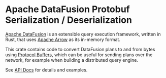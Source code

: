 <!---
  Licensed to the Apache Software Foundation (ASF) under one
  or more contributor license agreements.  See the NOTICE file
  distributed with this work for additional information
  regarding copyright ownership.  The ASF licenses this file
  to you under the Apache License, Version 2.0 (the
  "License"); you may not use this file except in compliance
  with the License.  You may obtain a copy of the License at

    http://www.apache.org/licenses/LICENSE-2.0

  Unless required by applicable law or agreed to in writing,
  software distributed under the License is distributed on an
  "AS IS" BASIS, WITHOUT WARRANTIES OR CONDITIONS OF ANY
  KIND, either express or implied.  See the License for the
  specific language governing permissions and limitations
  under the License.
-->

# Apache DataFusion Protobuf Serialization / Deserialization

[Apache DataFusion] is an extensible query execution framework, written in Rust, that uses [Apache Arrow] as its in-memory format.

This crate contains code to convert DataFusion plans to and from bytes using [Protocol Buffers],
which can be useful for sending plans over the network, for example when building a distributed
query engine.

See [API Docs] for details and examples.

[apache arrow]: https://arrow.apache.org/
[apache datafusion]: https://datafusion.apache.org/
[protocol buffers]: https://protobuf.dev/
[api docs]: http://docs.rs/datafusion-proto/latest
